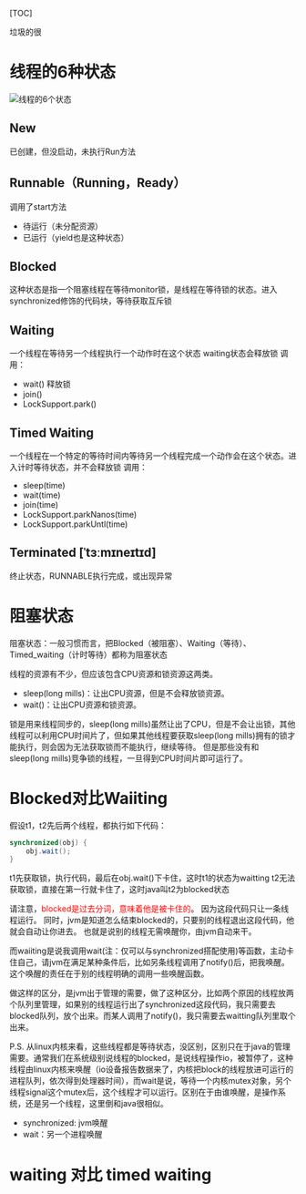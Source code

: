 [TOC]

垃圾的很

# 线程的6种状态
![线程的6个状态](https://gitee.com/caijingquan/imagebed/raw/master/1602317475_20191125135006853_659645966.png)

## New
已创建，但没启动，未执行Run方法
## Runnable（Running，Ready）
调用了start方法
+ 待运行（未分配资源）
+ 已运行（yield也是这种状态）
## Blocked
这种状态是指一个阻塞线程在等待monitor锁，是线程在等待锁的状态。进入synchronized修饰的代码块，等待获取互斥锁
## Waiting
一个线程在等待另一个线程执行一个动作时在这个状态
waiting状态会释放锁
调用：
+ wait() 释放锁
+ join()
+ LockSupport.park()
## Timed Waiting
一个线程在一个特定的等待时间内等待另一个线程完成一个动作会在这个状态。进入计时等待状态，并不会释放锁
调用：
+ sleep(time)
+ wait(time)
+ join(time)
+ LockSupport.parkNanos(time)
+ LockSupport.parkUntl(time)
## Terminated [ˈtɜːmɪneɪtɪd]
终止状态，RUNNABLE执行完成，或出现异常

# 阻塞状态
阻塞状态：一般习惯而言，把Blocked（被阻塞）、Waiting（等待）、Timed_waiting（计时等待）都称为阻塞状态

线程的资源有不少，但应该包含CPU资源和锁资源这两类。
+ sleep(long mills)：让出CPU资源，但是不会释放锁资源。
+ wait()：让出CPU资源和锁资源。

锁是用来线程同步的，sleep(long mills)虽然让出了CPU，但是不会让出锁，其他线程可以利用CPU时间片了，但如果其他线程要获取sleep(long mills)拥有的锁才能执行，则会因为无法获取锁而不能执行，继续等待。
但是那些没有和sleep(long mills)竞争锁的线程，一旦得到CPU时间片即可运行了。

# Blocked对比Waiiting
假设t1，t2先后两个线程，都执行如下代码：
```java
synchronized(obj) {
    obj.wait();
}
```
t1先获取锁，执行代码，最后在obj.wait()下卡住，这时t1的状态为waitting
t2无法获取锁，直接在第一行就卡住了，这时java叫t2为blocked状态

请注意，<font color="red">blocked是过去分词，意味着他是被卡住的</font>。
因为这段代码只让一条线程运行。
同时，jvm是知道怎么结束blocked的，只要别的线程退出这段代码，他就会自动让你进去。
也就是说别的线程无需唤醒你，由jvm自动来干。

而waiiting是说我调用wait(注：仅可以与synchronized搭配使用)等函数，主动卡住自己，请jvm在满足某种条件后，比如另条线程调用了notify()后，把我唤醒。
这个唤醒的责任在于别的线程明确的调用一些唤醒函数。

做这样的区分，是jvm出于管理的需要，做了这种区分，比如两个原因的线程放两个队列里管理，如果别的线程运行出了synchronized这段代码，我只需要去blocked队列，放个出来。而某人调用了notify()，我只需要去waitting队列里取个出来。

P.S. 从linux内核来看，这些线程都是等待状态，没区别，区别只在于java的管理需要。通常我们在系统级别说线程的blocked，是说线程操作io，被暂停了，这种线程由linux内核来唤醒（io设备报告数据来了，内核把block的线程放进可运行的进程队列，依次得到处理器时间），而wait是说，等待一个内核mutex对象，另个线程signal这个mutex后，这个线程才可以运行。区别在于由谁唤醒，是操作系统，还是另一个线程，这里倒和java很相似。

+ synchronized: jvm唤醒
+ wait：另一个进程唤醒

# waiting 对比 timed waiting